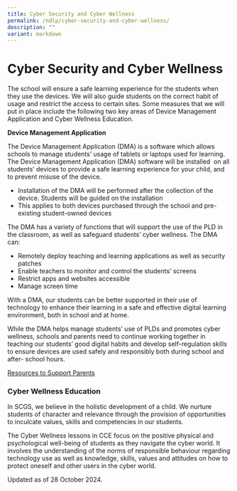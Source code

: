 ```yaml
---
title: Cyber Security and Cyber Wellness
permalink: /ndlp/cyber-security-and-cyber-wellness/
description: ""
variant: markdown
---
```

# **Cyber Security and Cyber Wellness**

The school will ensure a safe learning experience for the students when they use the devices. We will also guide students on the correct habit of usage and restrict the access to certain sites. Some measures that we will put in place include the following two key areas of Device Management Application and Cyber Wellness Education.

**Device Management Application**

The Device Management Application (DMA) is a software which allows schools to manage students’ usage of tablets or laptops used for learning. The Device Management Application (DMA) software will be installed  on all students’ devices to provide a safe learning experience for your child, and to prevent misuse of the device.

*   Installation of the DMA will be performed after the collection of the device. Students will be guided on the installation
*   This applies to both devices purchased through the school and pre-existing student-owned devices

The DMA has a variety of functions that will support the use of the PLD in the classroom, as well as safeguard students’ cyber wellness. The DMA can:

*   Remotely deploy teaching and learning applications as well as security patches
*   Enable teachers to monitor and control the students’ screens
*   Restrict apps and websites accessible
*   Manage screen time

With a DMA, our students can be better supported in their use of technology to enhance their learning in a safe and effective digital learning environment, both in school and at home. 

While the DMA helps manage students’ use of PLDs and promotes cyber wellness, schools and parents need to continue working together in teaching our students’ good digital habits and develop self-regulation skills to ensure devices are used safely and responsibly both during school and after- school hours.

[Resources to Support Parents](/files/Resources_to_Support_Parents.pdf)

### **Cyber Wellness Education** 

In SCGS, we believe in the holistic development of a child. We nurture students of character and relevance through the provision of opportunities to inculcate values, skills and competencies in our students.

The Cyber Wellness lessons in CCE focus on the positive physical and psychological well-being of students as they navigate the cyber world. It involves the understanding of the norms of responsible behaviour regarding technology use as well as knowledge, skills, values and attitudes on how to protect oneself and other users in the cyber world. 

Updated as of 28 October 2024.